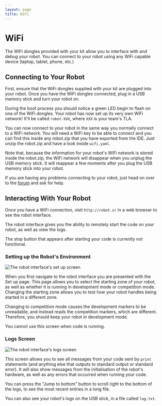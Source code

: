 ```yaml
---
layout: page
title: WiFi
---
```


WiFi
====

The WiFi dongles provided with your kit allow you to interface with and debug your robot.
You can connect to your robot using any WiFi capable device (laptop, tablet, phone, etc.)

Connecting to Your Robot
------------------------

First, ensure that the WiFi dongles supplied with your kit are plugged into your robot.
Once you have the WiFi dongles connected, plug in a USB memory stick and turn your robot on.

During the boot process you should notice a green LED begin to flash on one of the WiFi dongles.
Your robot has now set up its very own WiFi network! It'll be called `robot-XXX`, where `XXX` is
your team's TLA.

You can now connect to your robot in the same way you normally connect to a WiFi network.
You will need a WiFi key to be able to connect and you can find this inside any robot.zip
that you have exported from the IDE. Just unzip the robot.zip and have a look inside `wifi.yaml`.

Note that, because the information for your robot's WiFi network is stored inside the robot.zip,
the WiFi network will disappear when you unplug the USB memory stick. It will reappear a few moments
after you plug the USB memory stick into your robot.

If you are having any problems connecting to your robot, just head on over to the [forum](/forum)
and ask for help.

Interacting With Your Robot
---------------------------

Once you have a WiFi connection, visit `http://robot.sr` in a web browser to see the robot interface.

The robot interface gives you the ability to remotely start the code on your robot,
as well as view the logs.

<div class="info" markdown="1">
The stop button that appears after starting your code is currently not functional.
</div>

### Setting up the Robot's Environment

![The robot interface's set up screen](/images/content/kit/remote-interface/set-up-screen.png)

When you first navigate to the robot interface you are presented with the Set up page.
This page allows you to select the starting zone of your robot, as well as
whether it is running in development mode or competition mode. Changing the
starting zone allows you to test how your robot handles being started in a
different zone.

Changing to competition mode causes the development markers to be unreadable,
and instead reads the competition markers, which are different. Therefore, you
should keep your robot in development mode.

You cannot use this screen when code is running.

### Logs Screen

![The robot interface's logs screen](/images/content/kit/remote-interface/logs-screen.png)

This screen allows you to see all messages from your code sent by `print`
statements (and anything else that outputs to standard output or standard
error). It will also show messages from the initialisation of the robot's
hardware, as well as any errors that occurred when running your code.

You can press the "Jump to bottom" button to scroll right to the bottom of the
logs, to see the most recent entries in a long file.

You can also see your robot's logs on the USB stick, in a file called
`log.txt`.
